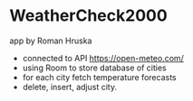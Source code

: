 # WeatherCheck2000
app by Roman Hruska

- connected to API  https://open-meteo.com/
- using Room to store database of cities
- for each city fetch temperature forecasts
- delete, insert, adjust city.
